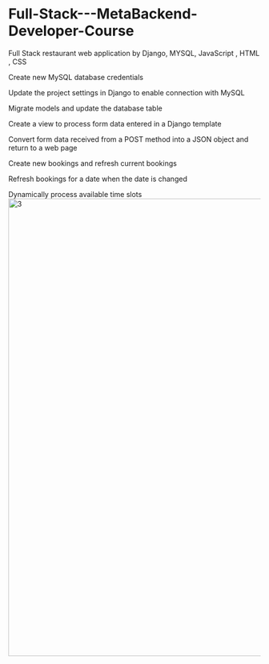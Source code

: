 # Full-Stack---MetaBackend-Developer-Course
Full Stack restaurant web application by Django, MYSQL, JavaScript , HTML , CSS 


Create new MySQL database credentials

Update the project settings in Django to enable connection with MySQL 

Migrate models and update the database table

Create a view to process form data entered in a Django template

Convert form data received from a POST method into a JSON object and return to a web page

Create new bookings and refresh current bookings

Refresh bookings for a date when the date is changed

Dynamically process available time slots
<img width="914" alt="3" src="https://user-images.githubusercontent.com/72654303/230906974-61a9a831-0a21-4847-af93-fe3554b7fa9b.png">

